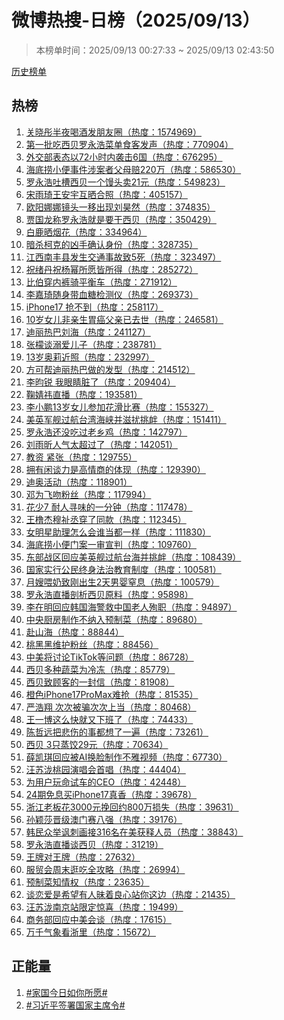 <h1>
微博热搜-日榜（2025/09/13）
</h1>
<blockquote>
<p>
本榜单时间：2025/09/13 00:27:33 ~ 2025/09/13 02:43:50
</p>
</blockquote>
<p>
<a href="https://github.com/daifee/weibo-hot-search/tree/main/archives/daily">历史榜单</a>
</p>
<h2>
热榜
</h2>
<ol>

<li>
<a href="https://s.weibo.com/weibo?q=%23%E5%85%B3%E6%99%93%E5%BD%A4%E5%8D%8A%E5%A4%9C%E5%96%9D%E9%85%92%E5%8F%91%E6%9C%8B%E5%8F%8B%E5%9C%88%23" target="weibo">
关晓彤半夜喝酒发朋友圈（热度：1574969）
</a>
</li>

<li>
<a href="https://s.weibo.com/weibo?q=%23%E7%AC%AC%E4%B8%80%E6%89%B9%E5%90%83%E8%A5%BF%E8%B4%9D%E7%BD%97%E6%B0%B8%E6%B5%A9%E8%8F%9C%E5%8D%95%E9%A3%9F%E5%AE%A2%E5%8F%91%E5%A3%B0%23" target="weibo">
第一批吃西贝罗永浩菜单食客发声（热度：770904）
</a>
</li>

<li>
<a href="https://s.weibo.com/weibo?q=%23%E5%A4%96%E4%BA%A4%E9%83%A8%E8%A1%A8%E6%80%81%E4%BB%A572%E5%B0%8F%E6%97%B6%E5%86%85%E8%A2%AD%E5%87%BB6%E5%9B%BD%23" target="weibo">
外交部表态以72小时内袭击6国（热度：676295）
</a>
</li>

<li>
<a href="https://s.weibo.com/weibo?q=%23%E6%B5%B7%E5%BA%95%E6%8D%9E%E5%B0%8F%E4%BE%BF%E4%BA%8B%E4%BB%B6%E6%B6%89%E6%A1%88%E8%80%85%E7%88%B6%E6%AF%8D%E8%B5%94220%E4%B8%87%23" target="weibo">
海底捞小便事件涉案者父母赔220万（热度：586530）
</a>
</li>

<li>
<a href="https://s.weibo.com/weibo?q=%23%E7%BD%97%E6%B0%B8%E6%B5%A9%E5%90%90%E6%A7%BD%E8%A5%BF%E8%B4%9D%E4%B8%80%E4%B8%AA%E9%A6%92%E5%A4%B4%E5%8D%9621%E5%85%83%23" target="weibo">
罗永浩吐槽西贝一个馒头卖21元（热度：549823）
</a>
</li>

<li>
<a href="https://s.weibo.com/weibo?q=%23%E5%AE%8B%E9%9B%A8%E7%90%A6%E7%8E%8B%E5%AE%89%E5%AE%87%E4%BA%92%E6%99%92%E5%90%88%E7%85%A7%23" target="weibo">
宋雨琦王安宇互晒合照（热度：405157）
</a>
</li>

<li>
<a href="https://s.weibo.com/weibo?q=%23%E6%AC%A7%E9%98%B3%E5%A8%9C%E5%A8%9C%E9%95%9C%E5%A4%B4%E4%B8%80%E7%A7%BB%E5%87%BA%E7%8E%B0%E5%88%98%E6%98%8A%E7%84%B6%23" target="weibo">
欧阳娜娜镜头一移出现刘昊然（热度：374835）
</a>
</li>

<li>
<a href="https://s.weibo.com/weibo?q=%23%E8%B4%BE%E5%9B%BD%E9%BE%99%E7%A7%B0%E7%BD%97%E6%B0%B8%E6%B5%A9%E5%B0%B1%E6%98%AF%E8%A6%81%E5%B9%B2%E8%A5%BF%E8%B4%9D%23" target="weibo">
贾国龙称罗永浩就是要干西贝（热度：350429）
</a>
</li>

<li>
<a href="https://s.weibo.com/weibo?q=%23%E7%99%BD%E9%B9%BF%E6%99%92%E7%83%9F%E8%8A%B1%23" target="weibo">
白鹿晒烟花（热度：334964）
</a>
</li>

<li>
<a href="https://s.weibo.com/weibo?q=%23%E6%9A%97%E6%9D%80%E6%9F%AF%E5%85%8B%E7%9A%84%E5%87%B6%E6%89%8B%E7%A1%AE%E8%AE%A4%E8%BA%AB%E4%BB%BD%23" target="weibo">
暗杀柯克的凶手确认身份（热度：328735）
</a>
</li>

<li>
<a href="https://s.weibo.com/weibo?q=%23%E6%B1%9F%E8%A5%BF%E5%8D%97%E4%B8%B0%E5%8E%BF%E5%8F%91%E7%94%9F%E4%BA%A4%E9%80%9A%E4%BA%8B%E6%95%85%E8%87%B45%E6%AD%BB%23" target="weibo">
江西南丰县发生交通事故致5死（热度：323497）
</a>
</li>

<li>
<a href="https://s.weibo.com/weibo?q=%23%E7%A5%9D%E7%BB%AA%E4%B8%B9%E7%A5%9D%E6%9D%A8%E5%B9%82%E6%89%80%E6%84%BF%E7%9A%86%E6%89%80%E5%BE%97%23" target="weibo">
祝绪丹祝杨幂所愿皆所得（热度：285272）
</a>
</li>

<li>
<a href="https://s.weibo.com/weibo?q=%23%E6%AF%94%E4%BC%AF%E7%A9%BF%E5%86%85%E8%A3%A4%E9%AA%91%E5%B9%B3%E8%A1%A1%E8%BD%A6%23" target="weibo">
比伯穿内裤骑平衡车（热度：271912）
</a>
</li>

<li>
<a href="https://s.weibo.com/weibo?q=%23%E6%9D%8E%E5%98%89%E7%90%A6%E9%9A%8F%E8%BA%AB%E5%B8%A6%E8%A1%80%E7%B3%96%E6%A3%80%E6%B5%8B%E4%BB%AA%23" target="weibo">
李嘉琦随身带血糖检测仪（热度：269373）
</a>
</li>

<li>
<a href="https://s.weibo.com/weibo?q=%23iPhone17%20%E6%8A%A2%E4%B8%8D%E5%88%B0%23" target="weibo">
iPhone17 抢不到（热度：258117）
</a>
</li>

<li>
<a href="https://s.weibo.com/weibo?q=%2310%E5%B2%81%E5%A5%B3%E5%84%BF%E9%9D%9E%E4%BA%B2%E7%94%9F%E8%83%83%E7%99%8C%E7%88%B6%E4%BA%B2%E5%B7%B2%E5%8E%BB%E4%B8%96%23" target="weibo">
10岁女儿非亲生胃癌父亲已去世（热度：246581）
</a>
</li>

<li>
<a href="https://s.weibo.com/weibo?q=%23%E8%BF%AA%E4%B8%BD%E7%83%AD%E5%B7%B4%E5%88%98%E6%B5%B7%23" target="weibo">
迪丽热巴刘海（热度：241127）
</a>
</li>

<li>
<a href="https://s.weibo.com/weibo?q=%23%E5%BC%A0%E6%AA%AC%E8%B0%88%E6%BA%BA%E7%88%B1%E5%84%BF%E5%AD%90%23" target="weibo">
张檬谈溺爱儿子（热度：238781）
</a>
</li>

<li>
<a href="https://s.weibo.com/weibo?q=%2313%E5%B2%81%E5%A5%A5%E8%8E%89%E8%BF%91%E7%85%A7%23" target="weibo">
13岁奥莉近照（热度：232997）
</a>
</li>

<li>
<a href="https://s.weibo.com/weibo?q=%23%E6%96%B9%E5%8F%AF%E5%B8%AE%E8%BF%AA%E4%B8%BD%E7%83%AD%E5%B7%B4%E5%81%9A%E7%9A%84%E5%8F%91%E5%9E%8B%23" target="weibo">
方可帮迪丽热巴做的发型（热度：214512）
</a>
</li>

<li>
<a href="https://s.weibo.com/weibo?q=%23%E6%9D%8E%E6%98%80%E9%94%90%20%E6%88%91%E7%9C%BC%E7%9D%9B%E8%84%8F%E4%BA%86%23" target="weibo">
李昀锐 我眼睛脏了（热度：209404）
</a>
</li>

<li>
<a href="https://s.weibo.com/weibo?q=%23%E9%9E%A0%E5%A9%A7%E7%A5%8E%E7%9B%B4%E6%92%AD%23" target="weibo">
鞠婧祎直播（热度：193581）
</a>
</li>

<li>
<a href="https://s.weibo.com/weibo?q=%23%E6%9D%8E%E5%B0%8F%E9%B9%8F13%E5%B2%81%E5%A5%B3%E5%84%BF%E5%8F%82%E5%8A%A0%E8%8A%B1%E6%BB%91%E6%AF%94%E8%B5%9B%23" target="weibo">
李小鹏13岁女儿参加花滑比赛（热度：155327）
</a>
</li>

<li>
<a href="https://s.weibo.com/weibo?q=%23%E7%BE%8E%E8%8B%B1%E5%86%9B%E8%88%B0%E8%BF%87%E8%88%AA%E5%8F%B0%E6%B9%BE%E6%B5%B7%E5%B3%A1%E5%B9%B6%E6%BB%8B%E6%89%B0%E6%8C%91%E8%A1%85%23" target="weibo">
美英军舰过航台湾海峡并滋扰挑衅（热度：151411）
</a>
</li>

<li>
<a href="https://s.weibo.com/weibo?q=%23%E7%BD%97%E6%B0%B8%E6%B5%A9%E8%BF%98%E6%B2%A1%E5%90%83%E8%BF%87%E8%80%81%E4%B9%A1%E9%B8%A1%23" target="weibo">
罗永浩还没吃过老乡鸡（热度：142797）
</a>
</li>

<li>
<a href="https://s.weibo.com/weibo?q=%23%E5%88%98%E9%9B%A8%E6%98%95%E4%BA%BA%E6%B0%94%E5%A4%AA%E8%B6%85%E8%BF%87%E4%BA%86%23" target="weibo">
刘雨昕人气太超过了（热度：142051）
</a>
</li>

<li>
<a href="https://s.weibo.com/weibo?q=%23%E6%95%99%E8%B5%84%20%E7%B4%A7%E5%BC%A0%23" target="weibo">
教资 紧张（热度：129755）
</a>
</li>

<li>
<a href="https://s.weibo.com/weibo?q=%23%E6%8B%A5%E6%9C%89%E9%97%B2%E8%B0%88%E5%8A%9B%E6%98%AF%E9%AB%98%E6%83%85%E5%95%86%E7%9A%84%E4%BD%93%E7%8E%B0%23" target="weibo">
拥有闲谈力是高情商的体现（热度：129390）
</a>
</li>

<li>
<a href="https://s.weibo.com/weibo?q=%23%E8%BF%AA%E5%A5%A5%E6%B4%BB%E5%8A%A8%23" target="weibo">
迪奥活动（热度：118901）
</a>
</li>

<li>
<a href="https://s.weibo.com/weibo?q=%23%E9%82%93%E4%B8%BA%E9%A3%9E%E5%90%BB%E7%B2%89%E4%B8%9D%23" target="weibo">
邓为飞吻粉丝（热度：117994）
</a>
</li>

<li>
<a href="https://s.weibo.com/weibo?q=%23%E8%8A%B1%E5%B0%917%20%20%E8%80%90%E4%BA%BA%E5%AF%BB%E5%91%B3%E7%9A%84%E4%B8%80%E5%88%86%E9%92%9F%23" target="weibo">
花少7  耐人寻味的一分钟（热度：117478）
</a>
</li>

<li>
<a href="https://s.weibo.com/weibo?q=%23%E7%8E%8B%E6%A9%B9%E6%9D%B0%E7%A9%86%E7%A5%89%E4%B8%9E%E7%A9%BF%E4%BA%86%E5%90%8C%E6%AC%BE%23" target="weibo">
王橹杰穆祉丞穿了同款（热度：112345）
</a>
</li>

<li>
<a href="https://s.weibo.com/weibo?q=%23%E5%A5%B3%E6%98%8E%E6%98%9F%E5%8A%A9%E7%90%86%E6%80%8E%E4%B9%88%E4%BC%9A%E8%B0%81%E5%BD%93%E9%83%BD%E4%B8%80%E6%A0%B7%23" target="weibo">
女明星助理怎么会谁当都一样（热度：111830）
</a>
</li>

<li>
<a href="https://s.weibo.com/weibo?q=%23%E6%B5%B7%E5%BA%95%E6%8D%9E%E5%B0%8F%E4%BE%BF%E9%97%A8%E6%A1%88%E4%B8%80%E5%AE%A1%E5%AE%A3%E5%88%A4%23" target="weibo">
海底捞小便门案一审宣判（热度：109760）
</a>
</li>

<li>
<a href="https://s.weibo.com/weibo?q=%23%E4%B8%9C%E9%83%A8%E6%88%98%E5%8C%BA%E5%9B%9E%E5%BA%94%E7%BE%8E%E8%8B%B1%E8%88%B0%E8%BF%87%E8%88%AA%E5%8F%B0%E6%B5%B7%E5%B9%B6%E6%8C%91%E8%A1%85%23" target="weibo">
东部战区回应美英舰过航台海并挑衅（热度：108439）
</a>
</li>

<li>
<a href="https://s.weibo.com/weibo?q=%23%E5%9B%BD%E5%AE%B6%E5%AE%9E%E8%A1%8C%E5%85%AC%E6%B0%91%E7%BB%88%E8%BA%AB%E6%B3%95%E6%B2%BB%E6%95%99%E8%82%B2%E5%88%B6%E5%BA%A6%23" target="weibo">
国家实行公民终身法治教育制度（热度：100581）
</a>
</li>

<li>
<a href="https://s.weibo.com/weibo?q=%23%E6%9C%88%E5%AB%82%E5%96%82%E5%A5%B6%E8%87%B4%E5%88%9A%E5%87%BA%E7%94%9F2%E5%A4%A9%E7%94%B7%E5%A9%B4%E7%AA%92%E6%81%AF%23" target="weibo">
月嫂喂奶致刚出生2天男婴窒息（热度：100579）
</a>
</li>

<li>
<a href="https://s.weibo.com/weibo?q=%23%E7%BD%97%E6%B0%B8%E6%B5%A9%E7%9B%B4%E6%92%AD%E5%89%96%E6%9E%90%E8%A5%BF%E8%B4%9D%E5%8E%9F%E6%96%99%23" target="weibo">
罗永浩直播剖析西贝原料（热度：95898）
</a>
</li>

<li>
<a href="https://s.weibo.com/weibo?q=%23%E6%9D%8E%E5%9C%A8%E6%98%8E%E5%9B%9E%E5%BA%94%E9%9F%A9%E5%9B%BD%E6%B5%B7%E8%AD%A6%E6%95%91%E4%B8%AD%E5%9B%BD%E8%80%81%E4%BA%BA%E6%AE%89%E8%81%8C%23" target="weibo">
李在明回应韩国海警救中国老人殉职（热度：94897）
</a>
</li>

<li>
<a href="https://s.weibo.com/weibo?q=%23%E4%B8%AD%E5%A4%AE%E5%8E%A8%E6%88%BF%E5%88%B6%E4%BD%9C%E4%B8%8D%E7%BA%B3%E5%85%A5%E9%A2%84%E5%88%B6%E8%8F%9C%23" target="weibo">
中央厨房制作不纳入预制菜（热度：89680）
</a>
</li>

<li>
<a href="https://s.weibo.com/weibo?q=%23%E8%B5%B4%E5%B1%B1%E6%B5%B7%23" target="weibo">
赴山海（热度：88844）
</a>
</li>

<li>
<a href="https://s.weibo.com/weibo?q=%23%E6%A1%83%E9%BB%91%E9%BB%91%E7%BB%B4%E6%8A%A4%E7%B2%89%E4%B8%9D%23" target="weibo">
桃黑黑维护粉丝（热度：88456）
</a>
</li>

<li>
<a href="https://s.weibo.com/weibo?q=%23%E4%B8%AD%E7%BE%8E%E5%B0%86%E8%AE%A8%E8%AE%BATikTok%E7%AD%89%E9%97%AE%E9%A2%98%23" target="weibo">
中美将讨论TikTok等问题（热度：86728）
</a>
</li>

<li>
<a href="https://s.weibo.com/weibo?q=%23%E8%A5%BF%E8%B4%9D%E5%A4%9A%E7%A7%8D%E8%94%AC%E8%8F%9C%E4%B8%BA%E5%86%B7%E5%86%BB%23" target="weibo">
西贝多种蔬菜为冷冻（热度：85779）
</a>
</li>

<li>
<a href="https://s.weibo.com/weibo?q=%23%E8%A5%BF%E8%B4%9D%E8%87%B4%E9%A1%BE%E5%AE%A2%E7%9A%84%E4%B8%80%E5%B0%81%E4%BF%A1%23" target="weibo">
西贝致顾客的一封信（热度：81908）
</a>
</li>

<li>
<a href="https://s.weibo.com/weibo?q=%23%E6%A9%99%E8%89%B2iPhone17ProMax%E9%9A%BE%E6%8A%A2%23" target="weibo">
橙色iPhone17ProMax难抢（热度：81535）
</a>
</li>

<li>
<a href="https://s.weibo.com/weibo?q=%23%E4%B8%A5%E6%B5%A9%E7%BF%94%20%E6%AC%A1%E6%AC%A1%E8%A2%AB%E9%AA%97%E6%AC%A1%E6%AC%A1%E4%B8%8A%E5%BD%93%23" target="weibo">
严浩翔 次次被骗次次上当（热度：80468）
</a>
</li>

<li>
<a href="https://s.weibo.com/weibo?q=%23%E7%8E%8B%E4%B8%80%E5%8D%9A%E8%BF%99%E4%B9%88%E5%BF%AB%E5%B0%B1%E5%8F%88%E4%B8%8B%E7%8F%AD%E4%BA%86%23" target="weibo">
王一博这么快就又下班了（热度：74433）
</a>
</li>

<li>
<a href="https://s.weibo.com/weibo?q=%23%E9%99%88%E5%93%B2%E8%BF%9C%E6%8A%8A%E6%82%B2%E4%BC%A4%E7%9A%84%E4%BA%8B%E9%83%BD%E6%83%B3%E4%BA%86%E4%B8%80%E9%81%8D%23" target="weibo">
陈哲远把悲伤的事都想了一遍（热度：73261）
</a>
</li>

<li>
<a href="https://s.weibo.com/weibo?q=%23%E8%A5%BF%E8%B4%9D%203%E5%8F%AA%E8%92%B8%E9%A5%BA29%E5%85%83%23" target="weibo">
西贝 3只蒸饺29元（热度：70634）
</a>
</li>

<li>
<a href="https://s.weibo.com/weibo?q=%23%E8%96%9B%E5%87%AF%E7%90%AA%E5%9B%9E%E5%BA%94%E8%A2%ABAI%E6%8D%A2%E8%84%B8%E5%88%B6%E4%BD%9C%E4%B8%8D%E9%9B%85%E8%A7%86%E9%A2%91%23" target="weibo">
薛凯琪回应被AI换脸制作不雅视频（热度：67730）
</a>
</li>

<li>
<a href="https://s.weibo.com/weibo?q=%23%E6%B1%AA%E8%8B%8F%E6%B3%B7%E6%A1%83%E5%9B%AD%E6%BC%94%E5%94%B1%E4%BC%9A%E9%A6%96%E5%94%B1%23" target="weibo">
汪苏泷桃园演唱会首唱（热度：44404）
</a>
</li>

<li>
<a href="https://s.weibo.com/weibo?q=%23%E4%B8%BA%E7%94%A8%E6%88%B7%E7%8E%A9%E5%91%BD%E8%AF%95%E8%BD%A6%E7%9A%84CEO%23" target="weibo">
为用户玩命试车的CEO（热度：42448）
</a>
</li>

<li>
<a href="https://s.weibo.com/weibo?q=%2324%E6%9C%9F%E5%85%8D%E6%81%AF%E4%B9%B0iPhone17%E7%9C%9F%E9%A6%99%23" target="weibo">
24期免息买iPhone17真香（热度：39678）
</a>
</li>

<li>
<a href="https://s.weibo.com/weibo?q=%23%E6%B5%99%E6%B1%9F%E8%80%81%E6%9D%BF%E8%8A%B13000%E5%85%83%E6%8C%BD%E5%9B%9E%E7%BA%A6800%E4%B8%87%E6%8D%9F%E5%A4%B1%23" target="weibo">
浙江老板花3000元挽回约800万损失（热度：39631）
</a>
</li>

<li>
<a href="https://s.weibo.com/weibo?q=%23%E5%AD%99%E9%A2%96%E8%8E%8E%E6%99%8B%E7%BA%A7%E6%BE%B3%E9%97%A8%E8%B5%9B%E5%85%AB%E5%BC%BA%23" target="weibo">
孙颖莎晋级澳门赛八强（热度：39176）
</a>
</li>

<li>
<a href="https://s.weibo.com/weibo?q=%23%E9%9F%A9%E6%B0%91%E4%BC%97%E4%B8%BE%E8%AE%BD%E5%88%BA%E7%94%BB%E6%8E%A5316%E5%90%8D%E5%9C%A8%E7%BE%8E%E8%8E%B7%E9%87%8A%E4%BA%BA%E5%91%98%23" target="weibo">
韩民众举讽刺画接316名在美获释人员（热度：38843）
</a>
</li>

<li>
<a href="https://s.weibo.com/weibo?q=%23%E7%BD%97%E6%B0%B8%E6%B5%A9%E7%9B%B4%E6%92%AD%E8%B0%88%E8%A5%BF%E8%B4%9D%23" target="weibo">
罗永浩直播谈西贝（热度：31219）
</a>
</li>

<li>
<a href="https://s.weibo.com/weibo?q=%23%E7%8E%8B%E7%89%8C%E5%AF%B9%E7%8E%8B%E7%89%8C%23" target="weibo">
王牌对王牌（热度：27632）
</a>
</li>

<li>
<a href="https://s.weibo.com/weibo?q=%23%E6%9C%8D%E8%B4%B8%E4%BC%9A%E5%91%A8%E6%9C%AB%E9%80%9B%E5%90%83%E5%85%A8%E6%94%BB%E7%95%A5%23" target="weibo">
服贸会周末逛吃全攻略（热度：26994）
</a>
</li>

<li>
<a href="https://s.weibo.com/weibo?q=%23%E9%A2%84%E5%88%B6%E8%8F%9C%E7%9F%A5%E6%83%85%E6%9D%83%23" target="weibo">
预制菜知情权（热度：23635）
</a>
</li>

<li>
<a href="https://s.weibo.com/weibo?q=%23%E8%B0%88%E6%81%8B%E7%88%B1%E6%98%AF%E5%B8%8C%E6%9C%9B%E6%9C%89%E4%BA%BA%E6%98%A7%E7%9D%80%E8%89%AF%E5%BF%83%E7%AB%99%E4%BD%A0%E8%BF%99%E8%BE%B9%23" target="weibo">
谈恋爱是希望有人昧着良心站你这边（热度：21435）
</a>
</li>

<li>
<a href="https://s.weibo.com/weibo?q=%23%E6%B1%AA%E8%8B%8F%E6%B3%B7%E5%8D%97%E4%BA%AC%E7%AB%99%E9%99%90%E5%AE%9A%E6%83%8A%E5%96%9C%23" target="weibo">
汪苏泷南京站限定惊喜（热度：19499）
</a>
</li>

<li>
<a href="https://s.weibo.com/weibo?q=%23%E5%95%86%E5%8A%A1%E9%83%A8%E5%9B%9E%E5%BA%94%E4%B8%AD%E7%BE%8E%E4%BC%9A%E8%B0%88%23" target="weibo">
商务部回应中美会谈（热度：17615）
</a>
</li>

<li>
<a href="https://s.weibo.com/weibo?q=%23%E4%B8%87%E5%8D%83%E6%B0%94%E8%B1%A1%E7%9C%8B%E6%B5%99%E9%87%8C%23" target="weibo">
万千气象看浙里（热度：15672）
</a>
</li>

</ol>
<h2>
正能量
</h2>
<ol>

<li>
<a href="https://s.weibo.com/weibo?q=%23%23%E5%AE%B6%E5%9B%BD%E4%BB%8A%E6%97%A5%E5%A6%82%E4%BD%A0%E6%89%80%E6%84%BF%23%23" target="weibo">
#家国今日如你所愿#
</a>
</li>

<li>
<a href="https://s.weibo.com/weibo?q=%23%23%E4%B9%A0%E8%BF%91%E5%B9%B3%E7%AD%BE%E7%BD%B2%E5%9B%BD%E5%AE%B6%E4%B8%BB%E5%B8%AD%E4%BB%A4%23%23" target="weibo">
#习近平签署国家主席令#
</a>
</li>

</ol>